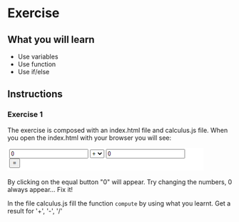 # Exercise

## What you will learn

* Use variables
* Use function
* Use if/else

## Instructions

### Exercise 1

The exercise is composed with an index.html file and calculus.js file.
When you open the index.html with your browser you will see:

![](images/exercise1.png)

By clicking on the equal button "0" will appear. Try changing the numbers, 0 always appear... Fix it!

In the file calculus.js fill the function ```compute``` by using what you learnt. Get a result for '+', '-', '/'
